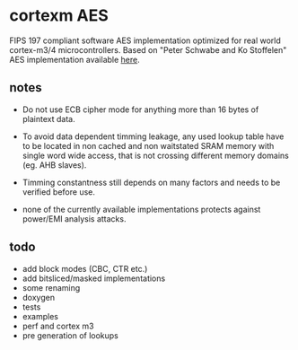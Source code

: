 # cortexm AES

FIPS 197 compliant software AES implementation optimized for real world cortex-m3/4 microcontrollers.
Based on "Peter Schwabe and Ko Stoffelen" AES implementation available [here](https://github.com/Ko-/aes-armcortexm).

## notes

- Do not use ECB cipher mode for anything more than 16 bytes of plaintext data.

- To avoid data dependent timming leakage, any used lookup table have to be located in non cached and non 
 waitstated SRAM memory with single word wide access, that is not crossing different memory domains (eg. AHB slaves).
 
- Timming constantness still depends on many factors and needs to be verified before use.

- none of the currently available implementations protects against power/EMI analysis attacks.

## todo
- add block modes (CBC, CTR etc.)
- add bitsliced/masked implementations
- some renaming
- doxygen
- tests
- examples
- perf and cortex m3
- pre generation of lookups